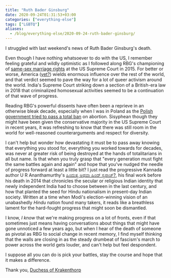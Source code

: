 ```yaml
---
title: "Ruth Bader Ginsburg"
date: 2020-09-24T01:31:53+03:00
categories: ["everything-else"]
tags: ["LGBTQ"]
aliases:
  - /blog/everything-else/2020-09-24-ruth-bader-ginsburg/
---
```


I struggled with last weekend's news of Ruth Bader Ginsburg's death.

Even though I have nothing whatsoever to do with the US, I remember feeling grateful and wildly optimistic as I followed along RBG's championing of [same-sex marriage rights](https://www.theguardian.com/us-news/2015/apr/28/ruth-bader-ginsburg-gay-marriage-arguments-supreme-court) at the US Supreme Court in 2015. For better or worse, America ([yet?](https://www.denverpost.com/2019/12/08/america-influence-waning-under-trump/)) wields enormous influence over the rest of the world, and that verdict seemed to pave the way for a lot of queer activism around the world. India's Supreme Court striking down a section of a British-era law in 2018 that criminalized homosexual activities seemed to be a continuation of that wave of progress.

Reading RBG's powerful dissents have often been a reprieve in an otherwise bleak decade, especially when I was in Poland as the [Polish government tried to pass a total ban](https://www.reuters.com/article/us-poland-abortion-idUSKBN1GZ2LP) on abortion. Sisyphean though they might have been given the conservative majority in the US Supreme Court in recent years, it was refreshing to know that there was still room in the world for well-reasoned counterarguments and respect for diversity.

I can't help but wonder how devastating it must be to pass away knowing that everything you stood for, everything you worked towards for decades, was never at greater risk of being destroyed at the hands of totalitarians in all but name. Is that when you truly grasp that "every generation must fight the same battles again and again" and hope that you've nudged the needle of progress forward at least a little bit? I just read the progressive Kannada author U R Ananthamurthy's [ಹಿಂದುತ್ವ ಅಥವಾ ಹಿಂದ್ ಸ್ವರಾಜ್?](https://www.nytimes.com/2016/07/19/books/in-hindutva-or-hind-swaraj-a-warning-against-hindu-nationalism.html), his final work before his death in 2014 that chronicles the secular or religious Indian identity that newly independent India had to choose between in the last century, and how that planted the seed for Hindu nationalism in present-day Indian society. Written at a time when Modi's election-winning vision of an unabashedly *Hindu* nation found many takers, it reads like a breathless lament for the hard-fought progress that might soon be dismantled.

I know, *I know* that we're making progress on a lot of fronts, even if that sometimes just means having conversations about things that might have gone unnoticed a few years ago, but when I hear of the death of someone as pivotal as RBG to social change in recent memory, I find myself thinking that the walls are closing in as the steady drumbeat of fascism's march to power across the world gets louder, and can't help but feel despondent.

I suppose all you can do is pick your battles, stay the course and hope that it makes a difference.

Thank you, [Duchess of Krakenthorp](https://www.youtube.com/watch?v=QvBdsFWUZrE)